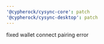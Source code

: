 ```yaml
---
'@cypherock/cysync-core': patch
'@cypherock/cysync-desktop': patch
---
```


fixed wallet connect pairing error
